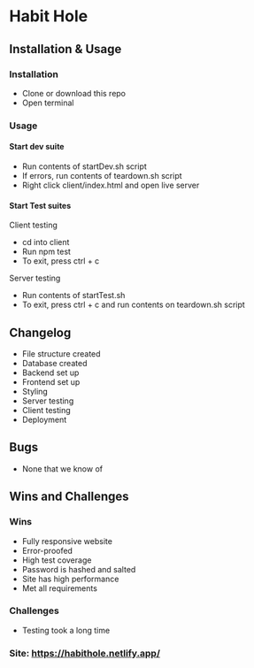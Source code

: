 # Habit Hole

## Installation & Usage
### Installation
- Clone or download this repo
- Open terminal
### Usage
#### Start dev suite
- Run contents of startDev.sh script
- If errors, run contents of teardown.sh script
- Right click client/index.html and open live server
#### Start Test suites
Client testing
- cd into client
- Run npm test
- To exit, press ctrl + c

Server testing
- Run contents of startTest.sh
- To exit, press ctrl + c and run contents on teardown.sh script

## Changelog
- File structure created
- Database created
- Backend set up
- Frontend set up
- Styling
- Server testing
- Client testing
- Deployment

## Bugs
- None that we know of

## Wins and Challenges
### Wins
- Fully responsive website
- Error-proofed
- High test coverage
- Password is hashed and salted
- Site has high performance
- Met all requirements
### Challenges
- Testing took a long time

### Site: https://habithole.netlify.app/
